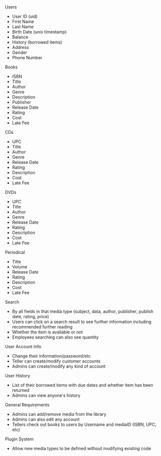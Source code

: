 Users
  * User ID (uid)
  * First Name
  * Last Name
  * Birth Date (unix timestamp)
  * Balance
  * History (borrowed items)
  * Address
  * Gender
  * Phone Number

Books
  * ISBN
  * Title
  * Author
  * Genre
  * Description
  * Publisher
  * Release Date
  * Rating
  * Cost
  * Late Fee

CDs
  * UPC
  * Title
  * Author
  * Genre
  * Release Date
  * Rating
  * Description
  * Cost
  * Late Fee

DVDs
  * UPC
  * Title
  * Author
  * Genre
  * Release Date
  * Rating
  * Description
  * Cost
  * Late Fee

Periodical
  * Title
  * Volume
  * Release Date
  * Rating
  * Description
  * Cost
  * Late Fee

Search
  * By all fields in that media type (subject, data, author, publisher, publish
date, rating, price)
  * Users can click on a search result to see further information including recommended further reading
  * Whether the item is available or not
  * Employees searching can also see quantity

User Account Info
  * Change their information/password/etc
  * Teller can create/modify customer accounts
  * Admins can create/modify any kind of account

User History
  * List of their borrowed items with due dates and whether item has been returned
  * Admins can view anyone's history

General Requirements
  * Admins can add/remove media from the library
  * Admins can also edit any account
  * Tellers check out books to users by Username and mediaID (ISBN, UPC, etc)


Plugin System
  * Allow new media types to be defined without modifying existing code